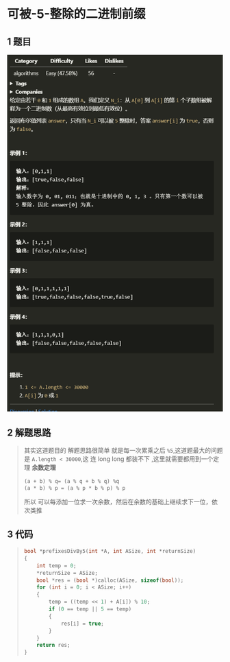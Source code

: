 # 可被-5-整除的二进制前缀

## 1 题目
![alt](Q.PNG)

## 2 解题思路
> 其实这道题目的 解题思路很简单 就是每一次累乘之后 `%5`,这道题最大的问题是 `A.length < 30000`,这 连 long long 都装不下 ,这里就需要都用到一个定理 **余数定理**
> ```
> (a + b) % q= (a % q + b % q) %q
> (a * b) % p = (a % p * b % p) % p
> ```
>所以 可以每添加一位求一次余数，然后在余数的基础上继续求下一位，依次类推

## 3 代码
> ``` c
> bool *prefixesDivBy5(int *A, int ASize, int *returnSize)
> {
>     int temp = 0;
>     *returnSize = ASize;
>     bool *res = (bool *)calloc(ASize, sizeof(bool));
>     for (int i = 0; i < ASize; i++)
>     {
>         temp = ((temp << 1) + A[i]) % 10;
>         if (0 == temp || 5 == temp)
>         {
>             res[i] = true;
>         }
>     }
>     return res;
> }
> ```